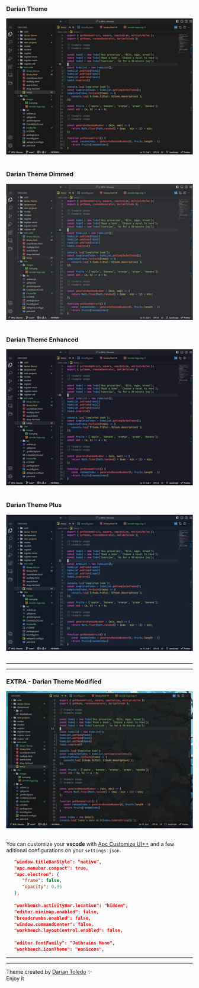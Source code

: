 <!-- Cover image -->
<!-- ---
--- -->

### Darian Theme

![Darian Theme](images/theme.png)
&nbsp;

### Darian Theme Dimmed

![Darian Theme](images/theme-dimmed.png)
&nbsp;

### Darian Theme Enhanced

![Darian Theme Enhanced](images/theme-enhanced.png)
&nbsp;

### Darian Theme Plus

![Darian Theme Plus](images/theme-plus.png)
&nbsp;

---
---

### EXTRA - Darian Theme Modified

![Darian Theme - Modify](images/mtheme.png)
&nbsp;

You can customize your **vscode** with [Apc Customize UI++](https://marketplace.visualstudio.com/items?itemName=drcika.apc-extension) and a few aditional configurations on your `settings.json`. 

```json
   "window.titleBarStyle": "native",
   "apc.menubar.compact": true,
   "apc.electron": {
      "frame": false,
      "opacity": 0.95
   },

   "workbench.activityBar.location": "hidden",
   "editor.minimap.enabled": false,
   "breadcrumbs.enabled": false,
   "window.commandCenter": false,
   "workbench.layoutControl.enabled": false,

   "editor.fontFamily": "Jetbrains Mono",
   "workbench.iconTheme": "nonicons", 
```

---
---

Theme created by <a href="https://github.com/darianmorat">Darian Toledo</a> ✨ <br />
Enjoy it